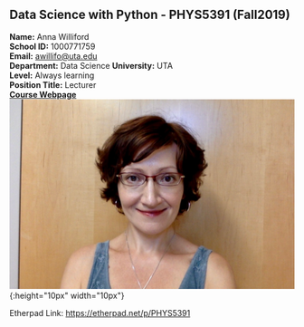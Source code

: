 ## Data Science with Python - PHYS5391 (Fall2019)

**Name:** Anna Williford  
**School ID:** 1000771759  
**Email:** awillifo@uta.edu  
**Department:** Data Science
**University:** UTA  
**Level:** Always learning  
**Position Title:** Lecturer  
[**Course Webpage**](https://www.cdslab.org/python/)  
![](Williford_pic.png){:height="10px" width="10px"}

Etherpad Link: https://etherpad.net/p/PHYS5391
